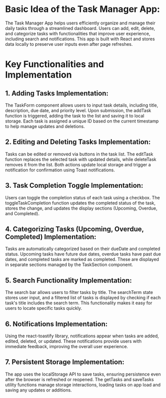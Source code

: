# Basic Idea of the Task Manager App:
The Task Manager App helps users efficiently organize and manage their daily tasks through a streamlined dashboard. Users can add, edit, delete, and categorize tasks with functionalities that improve user experience, including search and notifications. This app is built with React and stores data locally to preserve user inputs even after page refreshes.

# Key Functionalities and Implementation

## 1. Adding Tasks Implementation: 
The TaskForm component allows users to input task details, including title, description, due date, and priority level. Upon submission, the addTask function is triggered, adding the task to the list and saving it to local storage. Each task is assigned a unique ID based on the current timestamp to help manage updates and deletions.

## 2. Editing and Deleting Tasks Implementation: 
Tasks can be edited or removed via buttons in the task list. The editTask function replaces the selected task with updated details, while deleteTask removes it from the list. Both actions update local storage and trigger a notification for confirmation using Toast notifications.

## 3. Task Completion Toggle Implementation: 
Users can toggle the completion status of each task using a checkbox. The toggleTaskCompletion function updates the completed status of the task, stores the change, and updates the display sections (Upcoming, Overdue, and Completed).

## 4. Categorizing Tasks (Upcoming, Overdue, Completed) Implementation: 
Tasks are automatically categorized based on their dueDate and completed status. Upcoming tasks have future due dates, overdue tasks have past due dates, and completed tasks are marked as completed. These are displayed in separate sections managed by the TaskSection component.

## 5. Search Functionality Implementation: 
The search bar allows users to filter tasks by title. The searchTerm state stores user input, and a filtered list of tasks is displayed by checking if each task's title includes the search term. This functionality makes it easy for users to locate specific tasks quickly.

## 6. Notifications Implementation: 
Using the react-toastify library, notifications appear when tasks are added, edited, deleted, or updated. These notifications provide users with immediate feedback, improving the overall user experience.

## 7. Persistent Storage Implementation: 
The app uses the localStorage API to save tasks, ensuring persistence even after the browser is refreshed or reopened. The getTasks and saveTasks utility functions manage storage interactions, loading tasks on app load and saving any updates or additions.

